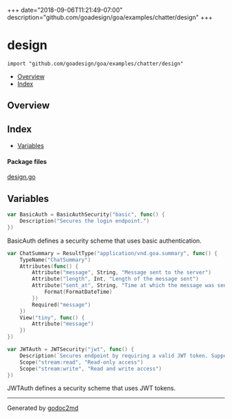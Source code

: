 +++
date="2018-09-06T11:21:49-07:00"
description="github.com/goadesign/goa/examples/chatter/design"
+++


# design
`import "github.com/goadesign/goa/examples/chatter/design"`

* [Overview](#pkg-overview)
* [Index](#pkg-index)

## <a name="pkg-overview">Overview</a>



## <a name="pkg-index">Index</a>
* [Variables](#pkg-variables)


#### <a name="pkg-files">Package files</a>
[design.go](/src/github.com/goadesign/goa/examples/chatter/design/design.go) 



## <a name="pkg-variables">Variables</a>
``` go
var BasicAuth = BasicAuthSecurity("basic", func() {
    Description("Secures the login endpoint.")
})
```
BasicAuth defines a security scheme that uses basic authentication.

``` go
var ChatSummary = ResultType("application/vnd.goa.summary", func() {
    TypeName("ChatSummary")
    Attributes(func() {
        Attribute("message", String, "Message sent to the server")
        Attribute("length", Int, "Length of the message sent")
        Attribute("sent_at", String, "Time at which the message was sent", func() {
            Format(FormatDateTime)
        })
        Required("message")
    })
    View("tiny", func() {
        Attribute("message")
    })
})
```
``` go
var JWTAuth = JWTSecurity("jwt", func() {
    Description(`Secures endpoint by requiring a valid JWT token. Supports scopes "stream:read" and "stream:write".`)
    Scope("stream:read", "Read-only access")
    Scope("stream:write", "Read and write access")
})
```
JWTAuth defines a security scheme that uses JWT tokens.








- - -
Generated by [godoc2md](https://godoc.org/github.com/davecheney/godoc2md)
